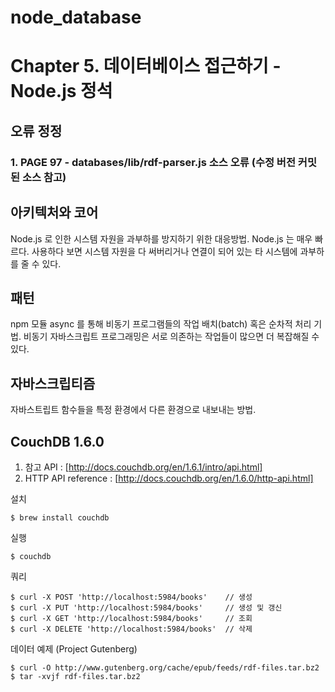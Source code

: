# node_database
Chapter 5. 데이터베이스 접근하기 - Node.js 정석 
============

## 오류 정정
### 1. PAGE 97 - databases/lib/rdf-parser.js 소스 오류 (수정 버전 커밋된 소스 참고)

## 아키텍처와 코어
 Node.js 로 인한 시스템 자원을 과부하를 방지하기 위한 대응방법.
 Node.js 는 매우 빠르다. 사용하다 보면 시스템 자원을 다 써버리거나 연결이 되어 있는 타 시스템에 과부하를 줄 수 있다.

## 패턴
 npm 모듈 async 를 통해 비동기 프로그램들의 작업 배치(batch) 혹은 순차적 처리 기법.
 비동기 자바스크립트 프로그래밍은 서로 의존하는 작업들이 많으면 더 복잡해질 수 있다.

## 자바스크립티즘
 자바스트립트 함수들을 특정 환경에서 다른 환경으로 내보내는 방법.

## CouchDB 1.6.0
1. 참고 API : [http://docs.couchdb.org/en/1.6.1/intro/api.html]
1. HTTP API reference : [http://docs.couchdb.org/en/1.6.0/http-api.html]

설치
```
$ brew install couchdb
```

실행 
```
$ couchdb
```

쿼리
```
$ curl -X POST 'http://localhost:5984/books'    // 생성
$ curl -X PUT 'http://localhost:5984/books'     // 생성 및 갱신
$ curl -X GET 'http://localhost:5984/books'     // 조회
$ curl -X DELETE 'http://localhost:5984/books'  // 삭제
```

데이터 예제 (Project Gutenberg)
```
$ curl -O http://www.gutenberg.org/cache/epub/feeds/rdf-files.tar.bz2
$ tar -xvjf rdf-files.tar.bz2
```